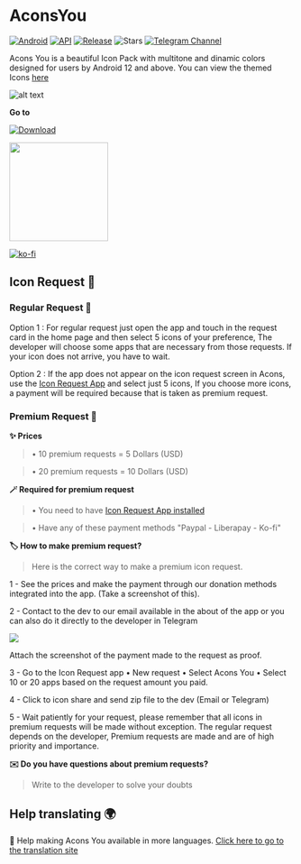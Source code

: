 # AconsYou
[![Android](https://img.shields.io/badge/Plataforma-Android-lime.svg?style=for-the-badge)](https://www.android.com)
[![API](https://img.shields.io/badge/API-21%2B-cyan.svg?logo=android&style=for-the-badge)](https://developer.android.com/studio/releases/platforms)
[![Release](https://img.shields.io/github/v/release/anarchist22/AconsYou?color=blue&style=for-the-badge)](https://github.com/anarchist22/AconsYou/releases)
![Stars](https://img.shields.io/github/stars/anarchist22/AconsYou?color=yellow&style=for-the-badge)
[![Telegram Channel](https://img.shields.io/static/v1?style=for-the-badge&message=Telegram&color=26A5E4&logo=Telegram&logoColor=FFFFFF&label=)](https://t.me/acons_icons "Contact me in Telegram")

<bold>Acons You is a beautiful Icon Pack with multitone and dinamic colors designed for users by Android 12 and above. You can view the themed Icons [here](https://github.com/anarchist22/AconsYou/blob/main/ICONIZED.md)</bold>


![alt text](https://raw.githubusercontent.com/anarchist22/AconsYou/main/app/resources/database/drawables/logo_acons.png)

**Go to** 

[![Download](https://img.shields.io/github/downloads/anarchist22/AconsYou/total?color=%23b597f4&label=Descargar&style=for-the-badge)](https://github.com/anarchist22/AconsYou/releases)

<p align="vertical"><a href="https://www.paypal.me/LuisDiazGipa"><img src="https://raw.githubusercontent.com/andreostrovsky/donate-with-paypal/master/PNG/blue.png" width="175"></a></p>

[![ko-fi](https://ko-fi.com/img/githubbutton_sm.svg)](https://ko-fi.com/R5R6HJCME)


## Icon Request 🧪

### Regular Request 🔧

Option 1 : For regular request just open the app and touch in the request card in the home page and then select 5 icons  of your preference, The developer will choose some apps that are necessary from those requests. If your icon does not arrive, you have to wait.

Option 2 : If the app does not appear on the icon request screen in Acons, use the [Icon Request App](https://github.com/Kaiserdragon2/IconRequest/releases) and select just 5 icons, If you choose more icons, a payment will be required because that is taken as premium request.


### Premium Request 💎


**✨ Prices**


>• 10 premium requests = 5 Dollars (USD) 

>• 20 premium requests = 10 Dollars (USD)



**🪄 Required for premium request**

  
>• You need to have [Icon Request App installed](https://github.com/Kaiserdragon2/IconRequest/releases)
  
>• Have any of these payment methods "Paypal - Liberapay - Ko-fi"



**🏷️ How to make premium request?**

> Here is the correct way to make a premium icon request.


1 - See the prices and make the payment through our donation methods integrated into the app. (Take a screenshot of this).


2 - Contact to the dev to our email available in the about of the app or you can also do it directly to the developer in Telegram  

[<img src="https://img.shields.io/badge/Telegram-252525.svg?&style=for-the-badge&logo=telegram&logoColor=4483FF"/>](https://www.t.me/anarchist22/) 

Attach the screenshot of the payment made to the request as proof.


3 - Go to the Icon Request app • New request • Select Acons You • Select 10 or 20 apps based on the request amount you paid.


4 - Click to icon share and send zip file to the dev (Email or Telegram)


5 - Wait patiently for your request, please remember that all icons in premium requests will be made without exception. The regular request depends on the developer, Premium requests are made and are of high priority and importance.

**✉️ Do you have questions about premium requests?**

>Write to the developer to solve your doubts

## Help translating 🌍
:page_facing_up: Help making Acons You available in more languages. [Click here to go to the translation site](https://crowdin.com/project/acons-you/invite?h=db3fdc8614dac980e0b8364af53487d11551497)
